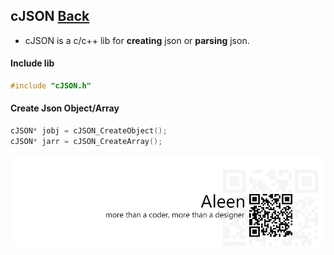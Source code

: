 ## cJSON [Back](./../c.md)

- cJSON is a c/c++ lib for **creating** json or **parsing** json.

#### Include lib

```c
#include "cJSON.h"
```

#### Create Json Object/Array

```c
cJSON* jobj = cJSON_CreateObject();
cJSON* jarr = cJSON_CreateArray();
```

<a href="http://aleen42.github.io/" target="_blank" ><img src="./../../../pic/tail.gif"></a>
